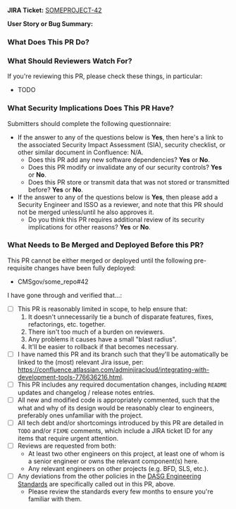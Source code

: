 <!--
You've got a Pull Request you want to submit? Awesome!
This PR template is here to help ensure you're setup for success:
  please fill it out to help ensure that your PR is complete and ready for approval.
-->

**JIRA Ticket:**
[SOMEPROJECT-42](https://jira.cms.gov/browse/SOMEPROJECT-42)

**User Story or Bug Summary:**

<!-- Please copy-paste the brief user story or bug description that this PR is intended to address. -->

### What Does This PR Do?

<!--
Add detailed description & discussion of changes here.
The contents of this section should be used as your commit message (unless you merge the PR via a merge commit, of course).

Please follow standard Git commit message guidelines:
* First line should be a capitalized, short (50 chars or less) summary.
* The rest of the message should be in standard Markdown format, wrapped to 72 characters.
* Describe your changes in imperative mood, e.g. "make xyzzy do frotz" instead of "[This patch] makes xyzzy do frotz" or "[I] changed xyzzy to do frotz", as if you are giving orders to the codebase to change its behavior.
* List all relevant Jira issue keys, one per line at the end of the message, per: <https://confluence.atlassian.com/jirasoftwarecloud/processing-issues-with-smart-commits-788960027.html>.

Reference: <https://git-scm.com/book/en/v2/Distributed-Git-Contributing-to-a-Project>.
-->

### What Should Reviewers Watch For?

<!--
Add some items to the following list, or remove the entire section if it doesn't apply for some reason.

Common items include:
* Is this likely to address the goals expressed in the user story?
* Are any additional documentation updates needed?
* Are there any unhandled and/or untested edge cases you can think of?
* Is user input properly sanitized & handled?
* Does this make any backwards-incompatible changes that might break end user clients?
* Can you find any bugs if you run the code locally and test it manually?
-->

If you're reviewing this PR, please check these things, in particular:

- TODO

### What Security Implications Does This PR Have?

Submitters should complete the following questionnaire:

* If the answer to any of the questions below is **Yes**, then here's a link to the associated Security Impact Assessment (SIA), security checklist, or other similar document in Confluence: N/A.
    * Does this PR add any new software dependencies? **Yes** or **No**.
    * Does this PR modify or invalidate any of our security controls? **Yes** or **No**.
    * Does this PR store or transmit data that was not stored or transmitted before? **Yes** or **No**.
* If the answer to any of the questions below is **Yes**, then please add a Security Engineer and ISSO  as a reviewer, and note that this PR should not be merged unless/until he also approves it.
    * Do you think this PR requires additional review of its security implications for other reasons? **Yes** or **No**.

### What Needs to Be Merged and Deployed Before this PR?

<!--
Add some items to the following list, or remove the entire section if it doesn't apply.

Common items include:
* New features in external dependencies (e.g. BB2-API).
-->

This PR cannot be either merged or deployed until the following pre-requisite changes have been fully deployed:

- CMSgov/some_repo#42

<!--
Helpful hint: if needed, Git allows you to edit your PR's commits and history, prior to merge.
See these resources for more information:

* <https://dev.to/maxwell_dev/the-git-rebase-introduction-i-wish-id-had>
* <https://raphaelfabeni.com/git-editing-commits-part-1/>
-->

I have gone through and verified that...:

- [ ] This PR is reasonably limited in scope, to help ensure that:
  1. It doesn't unnecessarily tie a bunch of disparate features, fixes, refactorings, etc. together.
  2. There isn't too much of a burden on reviewers.
  3. Any problems it causes have a small "blast radius".
  4. It'll be easier to rollback if that becomes necessary.
- [ ] I have named this PR and its branch such that they'll be automatically be linked to the (most) relevant Jira issue, per: <https://confluence.atlassian.com/adminjiracloud/integrating-with-development-tools-776636216.html>.
- [ ] This PR includes any required documentation changes, including `README` updates and changelog / release notes entries.
- [ ] All new and modified code is appropriately commented, such that the what and why of its design would be reasonably clear to engineers, preferably ones unfamiliar with the project.
- [ ] All tech debt and/or shortcomings introduced by this PR are detailed in `TODO` and/or `FIXME` comments, which include a JIRA ticket ID for any items that require urgent attention.
- [ ] Reviews are requested from both:
  - At least two other engineers on this project, at least one of whom is a senior engineer or owns the relevant component(s) here.
  - Any relevant engineers on other projects (e.g. BFD, SLS, etc.).
- [ ] Any deviations from the other policies in the [DASG Engineering Standards](https://github.com/CMSgov/cms-oeda-dasg/blob/master/policies/engineering_standards.md) are specifically called out in this PR, above.
  - Please review the standards every few months to ensure you're familiar with them.
